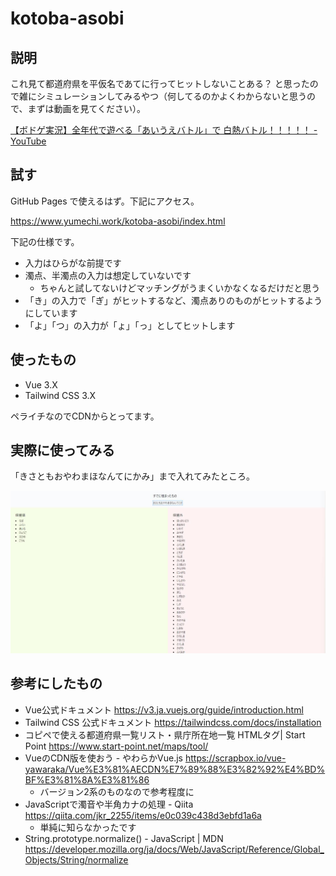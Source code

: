 # kotoba-asobi

## 説明

これ見て都道府県を平仮名であてに行ってヒットしないことある？ と思ったので雑にシミュレーションしてみるやつ（何してるのかよくわからないと思うので、まずは動画を見てください）。

[【ボドゲ実況】全年代で遊べる「あいうえバトル」で 白熱バトル！！！！！ - YouTube](https://www.youtube.com/watch?v=GYBlSWybh8U)

## 試す

GitHub Pages で使えるはず。下記にアクセス。

https://www.yumechi.work/kotoba-asobi/index.html

下記の仕様です。

* 入力はひらがな前提です
* 濁点、半濁点の入力は想定していないです
    * ちゃんと試してないけどマッチングがうまくいかなくなるだけだと思う
* 「き」の入力で「ぎ」がヒットするなど、濁点ありのものがヒットするようにしています
* 「よ」「つ」の入力が「ょ」「っ」としてヒットします

## 使ったもの

- Vue 3.X
- Tailwind CSS 3.X

ペライチなのでCDNからとってます。

## 実際に使ってみる

「きさともおやわまほなんてにかみ」まで入れてみたところ。

![使ってみた](./image.jpg)

## 参考にしたもの

- Vue公式ドキュメント https://v3.ja.vuejs.org/guide/introduction.html
- Tailwind CSS 公式ドキュメント https://tailwindcss.com/docs/installation
- コピペで使える都道府県一覧リスト・県庁所在地一覧 HTMLタグ| Start Point https://www.start-point.net/maps/tool/ 
- VueのCDN版を使おう - やわらかVue.js https://scrapbox.io/vue-yawaraka/Vue%E3%81%AECDN%E7%89%88%E3%82%92%E4%BD%BF%E3%81%8A%E3%81%86 
    - バージョン2系のものなので参考程度に
- JavaScriptで濁音や半角カナの処理 - Qiita https://qiita.com/jkr_2255/items/e0c039c438d3ebfd1a6a 
    - 単純に知らなかったです
- String.prototype.normalize() - JavaScript | MDN https://developer.mozilla.org/ja/docs/Web/JavaScript/Reference/Global_Objects/String/normalize
